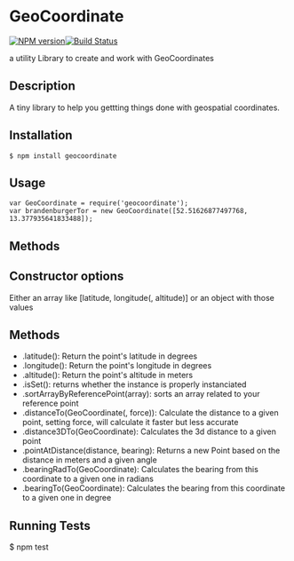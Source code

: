 GeoCoordinate
=============

[![NPM version](https://badge.fury.io/js/GeoCoordinate.svg)](http://badge.fury.io/js/GeoCoordinate)[![Build Status](https://travis-ci.org/ckaatz-nokia/GeoCoordinate.svg?branch=master)](https://travis-ci.org/ckaatz-nokia/GeoCoordinate)

a utility Library to create and work with GeoCoordinates

Description
-----------
A tiny library to help you gettting things done with geospatial coordinates.

Installation
------------

    $ npm install geocoordinate

Usage
-----

    var GeoCoordinate = require('geocoordinate');
    var brandenburgerTor = new GeoCoordinate([52.51626877497768, 13.377935641833488]);

Methods
-------

## Constructor options

Either an array like [latitude, longitude(, altitude)] or an object with those values

## Methods

* .latitude(): Return the point's latitude in degrees
* .longitude(): Return the point's longitude in degrees
* .altitude(): Return the point's altitude in meters
* .isSet(): returns whether the instance is properly instanciated
* .sortArrayByReferencePoint(array): sorts an array related to your reference point
* .distanceTo(GeoCoordinate(, force)): Calculate the distance to a given point, setting force, will calculate it faster but less accurate
* .distance3DTo(GeoCoordinate): Calculates the 3d distance to a given point
* .pointAtDistance(distance, bearing): Returns a new Point based on the distance in meters and a given angle
* .bearingRadTo(GeoCoordinate): Calculates the bearing from this coordinate to a given one in radians
* .bearingTo(GeoCoordinate): Calculates the bearing from this coordinate to a given one in degree

Running Tests
-------------

  $ npm test